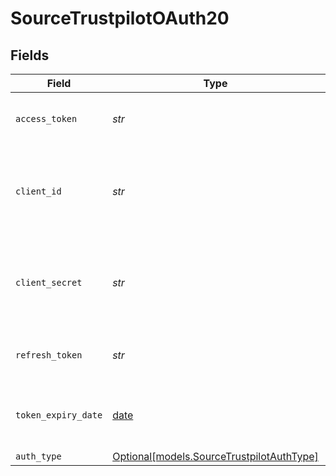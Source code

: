 # SourceTrustpilotOAuth20


## Fields

| Field                                                                              | Type                                                                               | Required                                                                           | Description                                                                        |
| ---------------------------------------------------------------------------------- | ---------------------------------------------------------------------------------- | ---------------------------------------------------------------------------------- | ---------------------------------------------------------------------------------- |
| `access_token`                                                                     | *str*                                                                              | :heavy_check_mark:                                                                 | Access Token for making authenticated requests.                                    |
| `client_id`                                                                        | *str*                                                                              | :heavy_check_mark:                                                                 | The API key of the Trustpilot API application. (represents the OAuth Client ID)    |
| `client_secret`                                                                    | *str*                                                                              | :heavy_check_mark:                                                                 | The Secret of the Trustpilot API application. (represents the OAuth Client Secret) |
| `refresh_token`                                                                    | *str*                                                                              | :heavy_check_mark:                                                                 | The key to refresh the expired access_token.                                       |
| `token_expiry_date`                                                                | [date](https://docs.python.org/3/library/datetime.html#date-objects)               | :heavy_check_mark:                                                                 | The date-time when the access token should be refreshed.                           |
| `auth_type`                                                                        | [Optional[models.SourceTrustpilotAuthType]](../models/sourcetrustpilotauthtype.md) | :heavy_minus_sign:                                                                 | N/A                                                                                |
